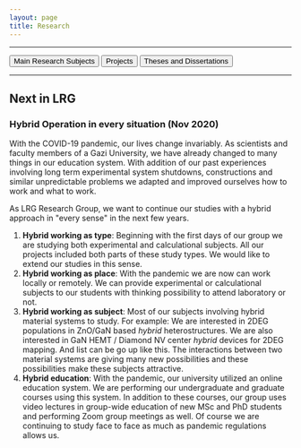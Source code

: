 ```yaml
---
layout: page
title: Research
---
```


---

[<button class="button button4px">Main Research Subjects</button>](researchsubjects.md) 
[<button class="button button4px">Projects</button>](projects.md) 
[<button class="button button4px">Theses and Dissertations</button>](theses-and-dissertations.md) 

---

## Next in LRG

### Hybrid Operation in every situation (Nov 2020)
With the COVID-19 pandemic, our lives change invariably. As scientists and faculty members of a Gazi University, we have already changed to many things in our education system. With addition of our past experiences involving long term experimental system shutdowns, constructions and similar unpredictable problems we adapted and improved ourselves how to work and what to work.

As LRG Research Group, we want to continue our studies with a hybrid approach in "every sense" in the next few years.

1. **Hybrid working as type**: Beginning with the first days of our group we are studying both experimental and calculational subjects. All our projects included both parts of these study types. We would like to extend our studies in this sense.
2. **Hybrid working as place**: With the pandemic we are now can work locally or remotely. We can provide experimental or calculational subjects to our students with thinking possibility to attend laboratory or not.
3. **Hybrid working as subject**: Most of our subjects involving hybrid material systems to study. For example: We are interested in 2DEG populations in ZnO/GaN based *hybrid* heterostructures. We are also interested in GaN HEMT / Diamond NV center *hybrid* devices for 2DEG mapping. And list can be go up like this. The interactions between two material systems are giving many new possibilities and these possibilities make these subjects attractive.
4. **Hybrid education**: With the pandemic, our university utilized an online education system. We are performing our undergraduate and graduate courses using this system. In addition to these courses, our group uses video lectures in group-wide education of new MSc and PhD students and performing Zoom group meetings as well. Of course we are continuing to study face to face as much as pandemic regulations allows us. 
